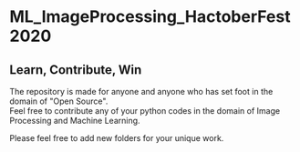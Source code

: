 # ML_ImageProcessing_HactoberFest2020
## Learn, Contribute, Win 
The repository is made for anyone and anyone who has set foot in the domain of "Open Source".<br />
Feel free to contribute any of your python codes in the domain of Image Processing and Machine Learning.<br />

Please feel free to add new folders for your unique work.
